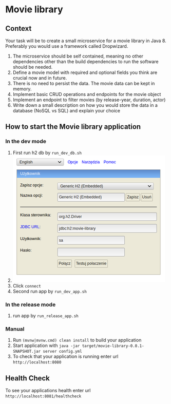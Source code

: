 # Movie library

## Context

Your task will be to create a small microservice for a movie library in Java 8. Preferably you would use a framework called Dropwizard.

1. The microservice should be self contained, meaning no other dependencies other than the build dependencies to run the software should be needed.
1. Define a movie model with required and optional fields you think are crucial now and in future.
1. There is no need to persist the data. The movie data can be kept in memory.
1. Implement basic CRUD operations and endpoints for the movie object
1. Implement an endpoint to filter movies (by release-year, duration, actor)
1. Write down a small description on how you would store the data in a database (NoSQL vs SQL) and explain your choice

## How to start the Movie library application

### In the dev mode
1. First run h2 db by `run_dev_db.sh`
1. ![h2_console](./doc/img/h2_console.png)
1. Click `connect`
1. Second run app by `run_dev_app.sh`

### In the release mode
1. run app by `run_release_app.sh`

### Manual

1. Run `(mvnw|mvnw.cmd) clean install` to build your application
1. Start application with `java -jar target/movie-library-0.0.1-SNAPSHOT.jar server config.yml`
1. To check that your application is running enter url `http://localhost:8080`

Health Check
---

To see your applications health enter url `http://localhost:8081/healthcheck`
